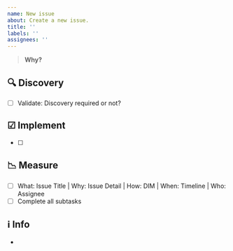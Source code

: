```yaml
---
name: New issue
about: Create a new issue.
title: ''
labels: ''
assignees: ''
---
```


<!-- What: Issue Title | Why: Issue Detail | How: DIM | When: Timeline | Who: Assignee -->

> **Why?**

## 🔍 Discovery

- [ ] Validate: Discovery required or not?

## ☑ Implement

- [ ]

## 📉 Measure

- [ ] What: Issue Title | Why: Issue Detail | How: DIM | When: Timeline | Who: Assignee
- [ ] Complete all subtasks

## ℹ️ Info

-

<!--
> **Note**
Write it
> **Warning**
> Mind it
-->

